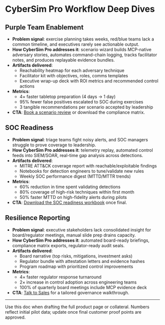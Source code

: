 # CyberSim Pro Workflow Deep Dives

## Purple Team Enablement
- **Problem signal**: exercise planning takes weeks, red/blue teams lack a common timeline, and executives rarely see actionable output.
- **How CyberSim Pro addresses it**: scenario wizard builds MCP-native adversary stories, automates command-chain logging, tracks facilitator notes, and produces replayable evidence bundles.
- **Artifacts delivered**:
  - Reachability heatmap for each adversary technique
  - Facilitator kit with objectives, roles, comms templates
  - Executive wrap-up deck with ROI metrics and recommended control actions
- **Metrics**:
  - 4× faster tabletop preparation (4 days → 1 day)
  - 95% fewer false positives escalated to SOC during exercises
  - 3 tangible recommendations per scenario accepted by leadership
- **CTA**: [Book a scenario review](#contact) or download the compliance matrix.

## SOC Readiness
- **Problem signal**: triage teams fight noisy alerts, and SOC managers struggle to prove coverage to leadership.
- **How CyberSim Pro addresses it**: telemetry replay, automated control feeds into SIEM/SOAR, real-time gap analysis across detections.
- **Artifacts delivered**:
  - MITRE ATT&CK coverage report with reachable/exploitable findings
  - Notebooks for detection engineers to tune/validate new rules
  - Weekly SOC performance digest (MTTD/MTTR trends)
- **Metrics**:
  - 60% reduction in time spent validating detections
  - 80% coverage of high-risk techniques within first month
  - 50% faster MTTD on high-fidelity alerts during pilots
- **CTA**: [Download the SOC readiness workbook](assets/docs/cybersim-product-onepager.pdf) once final.

## Resilience Reporting
- **Problem signal**: executive stakeholders lack consolidated insight for board/regulator meetings, manual slide prep drains capacity.
- **How CyberSim Pro addresses it**: automated board-ready briefings, compliance matrix exports, regulator-ready audit seals.
- **Artifacts delivered**:
  - Board narrative (top risks, mitigations, investment asks)
  - Regulator bundle with attestation letters and evidence hashes
  - Program roadmap with prioritized control improvements
- **Metrics**:
  - 4× faster regulator response turnaround
  - 2× increase in control adoption across engineering teams
  - 100% of quarterly board meetings include MCP evidence deck
- **CTA**: [Talk to Sales](#contact) for a tailored governance walkthrough.

---

Use this doc when drafting the full product page or collateral. Numbers reflect initial pilot data; update once final customer proof points are approved.
